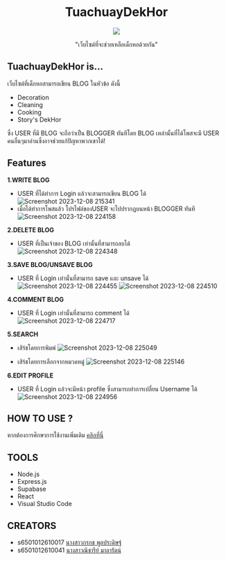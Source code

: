 <h1 align="center">TuachuayDekHor</h1>
<p align="center">
  <img src="https://github.com/CprE-KMUTNB/TuachuayDekHor_by-Nicharee/assets/142489661/cd17da20-63f5-495f-bb19-37aec94eb1c5">
</p>
<p align="center"> "เว็บไซต์ที่จะช่วยเหลือเด็กหอด้วยกัน" </p>

## TuachuayDekHor is...
เว็บไซต์ที่เด็กหอสามารถเขียน BLOG ในหัวข้อ ดังนี้  
* Decoration  
* Cleaning  
* Cooking  
* Story's DekHor
  
ซึ่ง USER ที่มี BLOG จะถือว่าเป็น BLOGGER ทันทีโดย BLOG เหล่านั้นที่ได้โพสจะมี USER คนอื่นๆมาอ่านซึ่งอาจช่วยแก้ปัญหาพวกเขาได้!
## Features
**1.WRITE BLOG**    
   *  USER ที่ได้ทำการ Login แล้วจะสามารถเขียน BLOG ได้      
     ![Screenshot 2023-12-08 215341](https://github.com/CprE-KMUTNB/TuachuayDekHor_by-Nicharee/assets/142489661/c410523e-398b-4561-bf36-db5510144d51)
   *  เมื่อได้ทำการโพสแล้ว โปรไฟล์ของUSER จะไปปรากฎบนหน้า BLOGGER ทันที   
     ![Screenshot 2023-12-08 224158](https://github.com/CprE-KMUTNB/TuachuayDekHor_by-Nicharee/assets/142489661/9dad2005-1b28-4281-8cc9-12f58dbb6146)

  
**2.DELETE BLOG** 
  *  USER ที่เป็นเจ้าของ BLOG เท่านั้นที่สามารถลบได้  
  ![Screenshot 2023-12-08 224348](https://github.com/CprE-KMUTNB/TuachuayDekHor_by-Nicharee/assets/142489661/50bf5473-4b5f-4267-b318-2b1c5f9b7dcc)

**3.SAVE BLOG/UNSAVE BLOG**
  *  USER ที่ Login เท่านั้นที่สามารถ save และ unsave ได้  
    ![Screenshot 2023-12-08 224455](https://github.com/CprE-KMUTNB/TuachuayDekHor_by-Nicharee/assets/142489661/ac86379b-d734-45f4-866a-edd3281e44ad)
    ![Screenshot 2023-12-08 224510](https://github.com/CprE-KMUTNB/TuachuayDekHor_by-Nicharee/assets/142489661/b9be2a45-ce64-487b-9454-9eaa6b558c0c)


  
**4.COMMENT BLOG** 
   *  USER ที่ Login เท่านั้นที่สามารถ comment ได้  
  ![Screenshot 2023-12-08 224717](https://github.com/CprE-KMUTNB/TuachuayDekHor_by-Nicharee/assets/142489661/915750e1-d4a9-4e3c-bd12-237acb68fcb8)
  
**5.SEARCH**   
  * เสิร์ชโดยการพิมพ์
  ![Screenshot 2023-12-08 225049](https://github.com/CprE-KMUTNB/TuachuayDekHor_by-Nicharee/assets/142489661/098d6ab9-2611-4df7-a4e4-8664ff721ff6)

  * เสิร์ชโดยการเลือกจากหมวดหมู๋
   ![Screenshot 2023-12-08 225146](https://github.com/CprE-KMUTNB/TuachuayDekHor_by-Nicharee/assets/142489661/8e19f971-6b16-47ad-a594-7622dc1b7852)


**6.EDIT PROFILE**  
  * USER ที่ Login แล้วจะมีหน้า profile ซึ่งสามารถทำการเปลื่ยน  Username ได้
   ![Screenshot 2023-12-08 224956](https://github.com/CprE-KMUTNB/TuachuayDekHor_by-Nicharee/assets/142489661/8c733eda-d998-4ba9-b5af-c5fa4453a303)


## HOW TO USE ?
หากต้องการศึกษาการใช้งานเพิ่มเติม 
[คลิกที่นี่](https://kmutnbacth-my.sharepoint.com/personal/s6501012610017_kmutnb_ac_th/_layouts/15/onedrive.aspx?id=%2Fpersonal%2Fs6501012610017%5Fkmutnb%5Fac%5Fth%2FDocuments%2Fsoftdev%2F%E0%B8%84%E0%B8%B9%E0%B9%88%E0%B8%A1%E0%B8%B7%E0%B8%AD%E0%B8%81%E0%B8%B2%E0%B8%A3%E0%B9%83%E0%B8%8A%E0%B9%89%E0%B8%87%E0%B8%B2%E0%B8%99%E0%B9%80%E0%B8%A7%E0%B9%87%E0%B8%9A%E0%B9%84%E0%B8%8B%E0%B8%95%E0%B9%8CTuaChuayDekHor%2Epdf&parent=%2Fpersonal%2Fs6501012610017%5Fkmutnb%5Fac%5Fth%2FDocuments%2Fsoftdev&ga=1)
## TOOLS
* Node.js  
* Express.js  
* Supabase  
* React  
* Visual Studio Code
## CREATORS
* s6501012610017 [นางสาวกรกช พูลประดิษฐ์](https://github.com/s6501012610017)
* s6501012610041 [นางสาวณิชารีย์ มาลารัตน์](https://github.com/pumNicharee)
